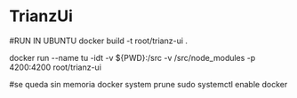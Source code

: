 # TrianzUi

#RUN IN UBUNTU
docker build -t root/trianz-ui .

docker run --name tu -idt -v ${PWD}:/src -v /src/node_modules -p 4200:4200 root/trianz-ui

#se queda sin memoria
docker system prune
sudo systemctl enable docker